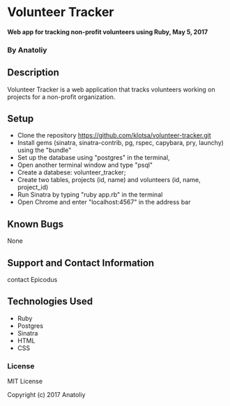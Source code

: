 # Volunteer Tracker

#### Web app for tracking non-profit volunteers using Ruby, May 5, 2017

### By Anatoliy

## Description

Volunteer Tracker is a web application that tracks volunteers working on projects for a non-profit organization.

## Setup
* Clone the repository https://github.com/klotsa/volunteer-tracker.git
* Install gems (sinatra, sinatra-contrib, pg, rspec, capybara, pry, launchy) using the "bundle"
* Set up the database using "postgres" in the terminal,
* Open another terminal window and type "psql"
* Create a databese: volunteer_tracker;
* Create two tables, projects (id, name) and volunteers (id, name, project_id)
* Run Sinatra by typing "ruby app.rb" in the terminal
* Open Chrome and enter "localhost:4567" in the address bar

## Known Bugs

None

## Support and Contact Information

contact Epicodus

## Technologies Used

* Ruby
* Postgres
* Sinatra
* HTML
* CSS

### License

MIT License


Copyright (c) 2017 Anatoliy
